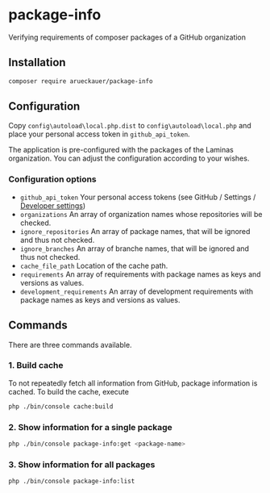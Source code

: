 # package-info
Verifying requirements of composer packages of a GitHub organization

## Installation

```bash
composer require arueckauer/package-info
```

## Configuration

Copy `config\autoload\local.php.dist` to `config\autoload\local.php` and place your personal access token in `github_api_token`.

The application is pre-configured with the packages of the Laminas organization. You can adjust the configuration according to your wishes.

### Configuration options

* `github_api_token` Your personal access tokens (see GitHub / Settings / [Developer settings](https://github.com/settings/tokens))
* `organizations` An array of organization names whose repositories will be checked.
* `ignore_repositories` An array of package names, that will be ignored and thus not checked.
* `ignore_branches` An array of branche names, that will be ignored and thus not checked.
* `cache_file_path` Location of the cache path.
* `requirements` An array of requirements with package names as keys and versions as values.
* `development_requirements` An array of development requirements with package names as keys and versions as values.

## Commands

There are three commands available.

### 1. Build cache

To not repeatedly fetch all information from GitHub, package information is cached. To build the cache, execute

```bash
php ./bin/console cache:build
```

### 2. Show information for a single package

```bash
php ./bin/console package-info:get <package-name>
```

### 3. Show information for all packages

```bash
php ./bin/console package-info:list
```
